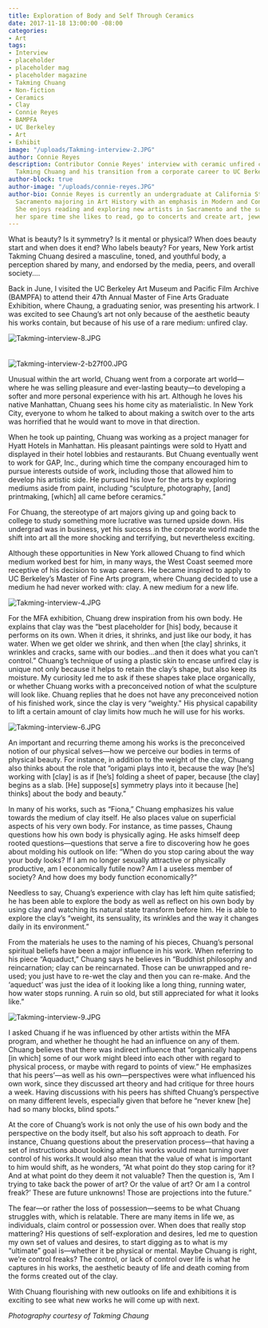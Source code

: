 ```yaml
---
title: Exploration of Body and Self Through Ceramics
date: 2017-11-18 13:00:00 -08:00
categories:
- Art
tags:
- Interview
- placeholder
- placeholder mag
- placeholder magazine
- Takming Chuang
- Non-fiction
- Ceramics
- Clay
- Connie Reyes
- BAMPFA
- UC Berkeley
- Art
- Exhibit
image: "/uploads/Takming-interview-2.JPG"
author: Connie Reyes
description: Contributor Connie Reyes' interview with ceramic unfired clay artist
  Takming Chuang and his transition from a corporate career to UC Berkeley art major.
author-block: true
author-image: "/uploads/connie-reyes.JPG"
author-bio: Connie Reyes is currently an undergraduate at California State University,
  Sacramento majoring in Art History with an emphasis in Modern and Contemporary art.
  She enjoys reading and exploring new artists in Sacramento and the surrounding areas.  In
  her spare time she likes to read, go to concerts and create art, jewelry and knit.
---
```


What is beauty? Is it symmetry? Is it mental or physical? When does beauty start and when does it end? Who labels beauty? For years, New York artist Takming Chuang desired a masculine, toned, and youthful body, a perception shared by many, and endorsed by the media, peers, and overall society.... 

Back in June, I visited the UC Berkeley Art Museum and Pacific Film Archive (BAMPFA) to attend their 47th Annual Master of Fine Arts Graduate Exhibition, where Chaung, a graduating senior, was presenting his artwork. I was excited to see Chaung’s art not only because of the aesthetic beauty his works contain, but because of his use of a rare medium: unfired clay. 

![Takming-interview-8.JPG](/uploads/Takming-interview-8.JPG)
<br>
<br>
<br>
![Takming-interview-2-b27f00.JPG](/uploads/Takming-interview-2-b27f00.JPG)

Unusual within the art world, Chuang went from a corporate art world—where he was selling pleasure and ever-lasting beauty—to developing a softer and more personal experience with his art. Although he loves his native Manhattan, Chuang sees his home city as materialistic. In New York City, everyone to whom he talked to about making a switch over to the arts was horrified that he would want to move in that direction.

When he took up painting, Chuang was working as a project manager for Hyatt Hotels in Manhattan. His pleasant paintings were sold to Hyatt and displayed in their hotel lobbies and restaurants. But Chuang eventually went to work for GAP, Inc., during which time the company encouraged him to pursue interests outside of work, including those that allowed him to develop his artistic side. He pursued his love for the arts by exploring mediums aside from paint, including “sculpture, photography, [and] printmaking, [which] all came before ceramics.”

For Chuang, the stereotype of art majors giving up and going back to college to study something more lucrative was turned upside down. His undergrad was in business, yet his success in the corporate world made the shift into art all the more shocking and terrifying, but nevertheless exciting.

Although these opportunities in New York allowed Chuang to find which medium worked best for him, in many ways, the West Coast seemed more receptive of his decision to swap careers. He became inspired to apply to UC Berkeley’s Master of Fine Arts program, where Chuang decided to use a medium he had never worked with: clay. A new medium for a new life.

![Takming-interview-4.JPG](/uploads/Takming-interview-4.JPG)

For the MFA exhibition, Chuang drew inspiration from his own body. He explains that clay was the “best placeholder for [his] body, because it performs on its own. When it dries, it shrinks, and just like our body, it has water. When we get older we shrink, and then when [the clay] shrinks, it wrinkles and cracks, same with our bodies...and then it does what you can’t control.” 
Chuang’s technique of using a plastic skin to encase unfired clay is unique not only because it helps to retain the clay’s shape, but also keep its moisture. My curiosity led me to ask if these shapes take place organically, or whether Chuang works with a preconceived notion of what the sculpture will look like. Chuang replies that he does not have any preconceived notion of his finished work, since the clay is very “weighty." His physical capability to lift a certain amount of clay limits how much he will use for his works. 

![Takming-interview-6.JPG](/uploads/Takming-interview-6.JPG)

An important and recurring theme among his works is the preconceived notion of our physical selves—how we perceive our bodies in terms of physical beauty. For instance, in addition to  the weight of the clay, Chuang also thinks about the role that “origami plays into it, because the way [he’s] working with [clay] is as if [he’s] folding a sheet of paper, because [the clay] begins as a slab. [He] suppose[s] symmetry plays into it because [he] thinks] about the body and beauty.”

In many of his works, such as “Fiona,” Chuang emphasizes his value towards the  medium of clay itself. He also places value on superficial aspects of his very own body. For instance, as time passes, Chaung questions how his own body is physically aging. He asks himself deep rooted questions—questions that serve a fire to discovering how he goes about molding his outlook on life: “When do you stop caring about the way your body looks? If I am no longer sexually attractive or physically productive, am I economically futile now? Am I a useless member of society? And how does my body function economically?”

Needless to say, Chuang’s experience with clay has left him quite satisfied; he has been able to explore the body as well as reflect on his own body by using clay and watching its natural state transform before him. He is able to explore the clay’s “weight, its sensuality, its wrinkles and the way it changes daily in its environment.”

From the materials he uses to the naming of his pieces, Chuang’s personal spiritual beliefs have been a major influence in his work. When referring to his piece “Aquaduct,” Chuang says he believes in “Buddhist philosophy and reincarnation; clay can be reincarnated. Those can be unwrapped and re-used; you just have to re-wet the clay and then you can re-make. And the ‘aqueduct’ was just the idea of it looking like a long thing, running water, how water stops running. A ruin so old, but still appreciated for what it looks like.” 

![Takming-interview-9.JPG](/uploads/Takming-interview-9.JPG)

I asked Chuang if he was influenced by other artists within the MFA program, and whether he thought he had an influence on any of them. Chuang believes that there was indirect influence that “organically happens [in which] some of our work might bleed into each other with regard to physical process, or maybe with regard to points of view.” He emphasizes that his peers’—as well as his own—perspectives were what influenced his own work, since they discussed art theory and had critique for three hours a week. Having discussions with his peers has shifted Chuang’s perspective on many different levels, especially given that before he “never knew [he] had so many blocks, blind spots.”

At the core of Chuang’s work is not only the use of his own body and the perspective on the body itself, but also his soft approach to death. For instance, Chuang questions about the preservation process—that having a set of instructions about looking after his works would mean turning over control of his works.It would also mean that the value of what is important to him would shift, as he wonders, “At what point do they stop caring for it? And at what point do they deem it not valuable? Then the question is, ‘Am I trying to take back the power of art? Or the value of art? Or am I a control freak?’ These are future unknowns! Those are projections into the future.” 

The fear—or rather the loss of possession—seems to be what Chuang struggles with, which is relatable. There are many items in life we, as individuals, claim control or possession over. When does that really stop mattering? His questions of self-exploration and desires, led me to question my own set of values and desires, to start digging as to what is my “ultimate” goal is—whether it be physical or mental. Maybe Chuang is right, we’re control freaks? The control, or lack of control over life is what he captures in his works, the aesthetic beauty of life and death coming from the forms created out of the clay.

With Chuang flourishing with new outlooks on life and exhibitions it is exciting to see what new works he will come up with next.

*Photography courtesy of Takming Chaung*